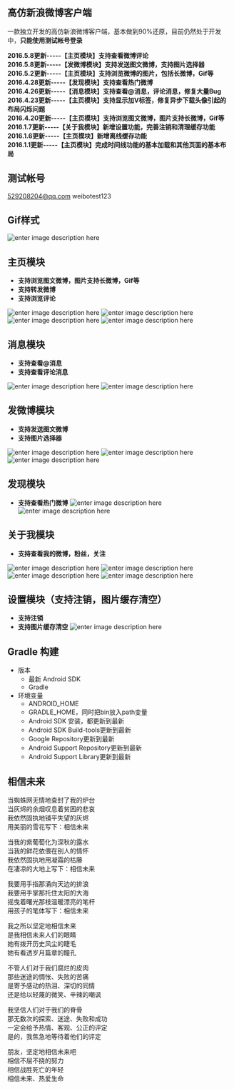 高仿新浪微博客户端
-----

一款独立开发的高仿新浪微博客户端，基本做到90%还原，目前仍然处于开发中，**只能使用测试帐号登录**

**2016.5.8更新-----【主页模块】支持查看微博评论**  
**2016.5.8更新-----【发微博模块】支持发送图文微博，支持图片选择器**  
**2016.5.2更新-----【主页模块】支持浏览微博的图片，包括长微博，Gif等**  
**2016.4.28更新-----【发现模块】支持查看热门微博**  
**2016.4.26更新-----【消息模块】支持查看@消息，评论消息，修复大量Bug**  
**2016.4.23更新-----【主页模块】支持显示加V标签，修复异步下载头像引起的布局闪烁问题**  
**2016.4.20更新-----【主页模块】支持浏览图文微博，图片支持长微博，Gif等**  
**2016.1.7更新-----【关于我模块】新增设置功能，完善注销和清理缓存功能**  
**2016.1.6更新-----【主页模块】新增离线缓存功能**  
**2016.1.1更新-----【主页模块】完成时间线功能的基本加载和其他页面的基本布局**  

测试帐号
-----
529208204@qq.com
weibotest123


Gif样式
-----
![enter image description here](http://ww1.sinaimg.cn/mw690/691cc151gw1f317wztszhg20810g2e87.gif)

主页模块
-----
- **支持浏览图文微博，图片支持长微博，Gif等**
- **支持转发微博**
- **支持浏览评论**

![enter image description here](http://ww1.sinaimg.cn/mw690/691cc151gw1f3rrf8ys6lj21401z44ia.jpg)
![enter image description here](http://ww1.sinaimg.cn/mw690/691cc151gw1f3rrevh0ayj21401z4wxq.jpg)
![enter image description here](http://ww3.sinaimg.cn/mw690/691cc151gw1f3rrfeocu4j21401z4k6v.jpg)
![enter image description here](http://ww2.sinaimg.cn/mw690/691cc151gw1f3rrfl609xj21401z47i6.jpg)


消息模块
------
- **支持查看@消息**
- **支持查看评论消息**

![enter image description here](http://ww3.sinaimg.cn/mw690/691cc151gw1f3rrjifsyfj21401z442a.jpg)
![enter image description here](http://ww4.sinaimg.cn/mw690/691cc151gw1f3rrjqp8odj21401z4dsn.jpg)


发微博模块
-----
- **支持发送图文微博**
- **支持图片选择器**

![enter image description here](http://ww1.sinaimg.cn/mw690/691cc151gw1f3rroyv6onj21401z4agh.jpg)
![enter image description here](http://ww2.sinaimg.cn/mw690/691cc151gw1f3rrre2u6vj21401z4hdt.jpg)
![enter image description here](http://ww4.sinaimg.cn/mw690/691cc151gw1f3rrqw7xb9j21401z44qp.jpg)



发现模块
-----
- **支持查看热门微博**
![enter image description here](http://ww3.sinaimg.cn/mw690/691cc151gw1f3rrw7znd9j21401z413t.jpg)
![enter image description here](http://ww1.sinaimg.cn/mw690/691cc151gw1f3rrwdv6szj21401z44dp.jpg)



关于我模块
-----
- **支持查看我的微博，粉丝，关注**

![enter image description here](http://ww2.sinaimg.cn/mw690/691cc151gw1f3rrxirlp0j21401z4470.jpg)
![enter image description here](http://ww4.sinaimg.cn/mw690/691cc151gw1f3rrye81xkj21401z47kj.jpg)
![enter image description here](http://ww1.sinaimg.cn/mw690/691cc151gw1f3rry291w1j21401z4k32.jpg)
![enter image description here](http://ww4.sinaimg.cn/mw690/691cc151gw1f3rrydr1b4j21401z4177.jpg)




设置模块（支持注销，图片缓存清空）
-----
- **支持注销**
- **支持图片缓存清空**
![enter image description here](http://ww2.sinaimg.cn/mw690/691cc151gw1f3rrxcf3wkj21401z4jvu.jpg)


Gradle 构建
------
- 版本
	- 最新 Android SDK
	- Gradle
- 环境变量
	- ANDROID_HOME
	- GRADLE_HOME，同时把bin放入path变量
	- Android SDK 安装，都更新到最新
	- Android SDK Build-tools更新到最新
	- Google Repository更新到最新
	- Android Support Repository更新到最新
	- Android Support Library更新到最新


相信未来
-----
当蜘蛛网无情地查封了我的炉台   
当灰烬的余烟叹息着贫困的悲哀   
我依然固执地铺平失望的灰烬   
用美丽的雪花写下：相信未来   

当我的紫葡萄化为深秋的露水   
当我的鲜花依偎在别人的情怀   
我依然固执地用凝霜的枯藤   
在凄凉的大地上写下：相信未来   

我要用手指那涌向天边的排浪  
我要用手掌那托住太阳的大海  
摇曳着曙光那枝温暖漂亮的笔杆   
用孩子的笔体写下：相信未来   

我之所以坚定地相信未来  
是我相信未来人们的眼睛  
她有拨开历史风尘的睫毛  
她有看透岁月篇章的瞳孔  

不管人们对于我们腐烂的皮肉  
那些迷途的惆怅、失败的苦痛  
是寄予感动的热泪、深切的同情   
还是给以轻蔑的微笑、辛辣的嘲讽   

我坚信人们对于我们的脊骨  
那无数次的探索、迷途、失败和成功   
一定会给予热情、客观、公正的评定   
是的，我焦急地等待着他们的评定  

朋友，坚定地相信未来吧  
相信不屈不挠的努力  
相信战胜死亡的年轻  
相信未来、热爱生命  
